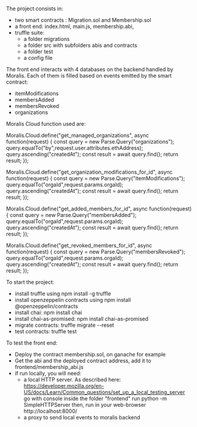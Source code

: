 The project consists in:

- two smart contracts : Migration.sol and Membership.sol
- a front end: index.html, main.js, membership.abi,
- truffle suite:
  - a folder migrations
  - a folder src with subfolders abis and contracts
  - a folder test
  - a config file

The front end interacts with 4 databases on the backend handled by Moralis. Each of them is filled based on events emitted by the smart contract:

- itemModifications
- membersAdded
- membersRevoked
- organizations

Moralis Cloud function used are:

Moralis.Cloud.define("get_managed_organizations", async function(request) {
const query = new Parse.Query("organizations");
query.equalTo("by",request.user.attributes.ethAddress);
query.ascending("createdAt");
const result = await query.find();
return result;
});

Moralis.Cloud.define("get_organization_modifications_for_id", async function(request) {
const query = new Parse.Query("itemModifications");
query.equalTo("orgaId",request.params.orgaId);
query.ascending("createdAt");
const result = await query.find();
return result;
});

Moralis.Cloud.define("get_added_members_for_id", async function(request) {
const query = new Parse.Query("membersAdded");
query.equalTo("orgaId",request.params.orgaId);
query.ascending("createdAt");
const result = await query.find();
return result;
});

Moralis.Cloud.define("get_revoked_members_for_id", async function(request) {
const query = new Parse.Query("membersRevoked");
query.equalTo("orgaId",request.params.orgaId);
query.ascending("createdAt");
const result = await query.find();
return result;
});

To start the project:

- install truffle using npm install -g truffle
- install openzeppelin contracts using npm install @openzeppelin/contracts
- install chai: npm install chai
- install chai-as-promised: npm install chai-as-promised
- migrate contracts: truffle migrate --reset
- test contracts: truffle test

To test the front end:

- Deploy the contract membership.sol, on ganache for example
- Get the abi and the deployed contract address, add it to frontend/membership_abi.js
- if run locally, you will need:
  - a local HTTP server. As described here:
    https://developer.mozilla.org/en-US/docs/Learn/Common_questions/set_up_a_local_testing_server
    go with console inside the folder "frontend"
    run python -m SimpleHTTPServer
    then, run in your web-browser http://localhost:8000/
  - a proxy to send local events to moralis backend
